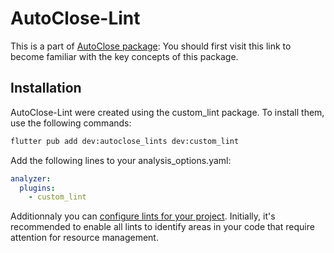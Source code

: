 # AutoClose-Lint

This is a part of [AutoClose package](https://pub.dev/packages/autoclose): You should first visit this link to 
become familiar with the key concepts of this package.


## Installation

AutoClose-Lint were created using the custom_lint package. To install them, use the following commands:

```bash
flutter pub add dev:autoclose_lints dev:custom_lint
```

Add the following lines to your analysis_options.yaml:

```yaml
analyzer:
  plugins:
    - custom_lint
```

Additionnaly you can [configure lints for your project](https://github.com/invertase/dart_custom_lint#enablingdisabling-and-configuring-lints).
Initially, it's recommended to enable all lints to identify areas in your code that require attention for resource management.
